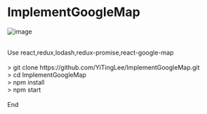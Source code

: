 # ImplementGoogleMap </br>

![image](https://github.com/YiTingLee/ImplementGoogleMap/blob/master/implement.gif)

</br>
Use react,redux,lodash,redux-promise,react-google-map</br>
</br>
> git clone https://github.com/YiTingLee/ImplementGoogleMap.git </br>
> cd ImplementGoogleMap </br>
> npm install </br>
> npm start </br>
</br>
End </br>

